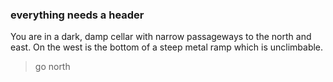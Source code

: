 ### everything needs a header

You are in a dark, damp cellar with narrow passageways to the north and east. On the west is the bottom of a steep metal ramp which is unclimbable.

> go north
